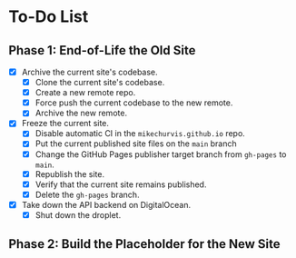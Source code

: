# To-Do List

## Phase 1: End-of-Life the Old Site

- [x] Archive the current site's codebase.
  - [x] Clone the current site's codebase.
  - [x] Create a new remote repo.
  - [x] Force push the current codebase to the new remote.
  - [x] Archive the new remote.
- [x] Freeze the current site.
  - [x] Disable automatic CI in the `mikechurvis.github.io` repo.
  - [x] Put the current published site files on the `main` branch
  - [x] Change the GitHub Pages publisher target branch from `gh-pages` to `main`. 
  - [x] Republish the site.
  - [x] Verify that the current site remains published.
  - [x] Delete the `gh-pages` branch.
- [x] Take down the API backend on DigitalOcean.
  - [x] Shut down the droplet.

## Phase 2: Build the Placeholder for the New Site